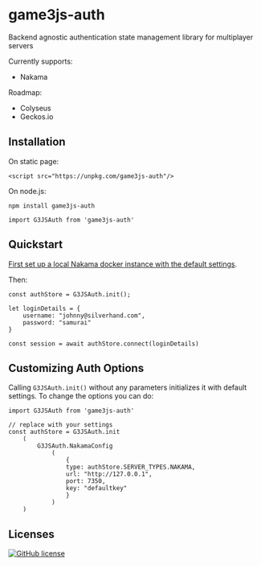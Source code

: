 # game3js-auth

Backend agnostic authentication state management library for multiplayer servers

Currently supports:

* Nakama

Roadmap:

* Colyseus
* Geckos.io

## Installation

On static page:
```
<script src="https://unpkg.com/game3js-auth"/>
```

On node.js:
```
npm install game3js-auth
```

```
import G3JSAuth from 'game3js-auth'
```

## Quickstart

[First set up a local Nakama docker instance with the default settings]((https://heroiclabs.com/docs/install-docker-quickstart)).

Then:


```
const authStore = G3JSAuth.init(); 

let loginDetails = {
    username: "johnny@silverhand.com",
    password: "samurai"
}

const session = await authStore.connect(loginDetails)

```

## Customizing Auth Options

Calling ```G3JSAuth.init()``` without any parameters initializes it with default settings. To change the options you can do:

```
import G3JSAuth from 'game3js-auth'

// replace with your settings
const authStore = G3JSAuth.init
    (
        G3JSAuth.NakamaConfig
            (
                {
                type: authStore.SERVER_TYPES.NAKAMA,
                url: "http://127.0.0.1",
                port: 7350,
                key: "defaultkey"   
                }
            )  
    )

```

## Licenses

[![GitHub license](https://img.shields.io/badge/license-MIT-blue.svg?style=for-the-badge)](https://github.com/alto-io/contractor/blob/master/LICENSE)